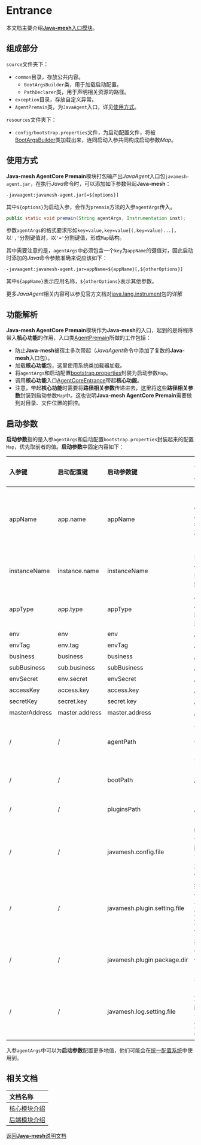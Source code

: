 # Entrance

本文档主要介绍[**Java-mesh**入口模块](../../javamesh-agentcore/javamesh-agentcore-premain)。

## 组成部分

`source`文件夹下：

- `common`目录，存放公共内容。
  - `BootArgsBuilder`类，用于加载启动配置。
  - `PathDeclarer`类，用于声明相关资源的路径。
- `exception`目录，存放自定义异常。
- `AgentPremain`类，为`JavaAgent`入口，详见[使用方式](#使用方式)。

`resources`文件夹下：

- `config/bootstrap.properties`文件，为启动配置文件，将被[BootArgsBuilder](../../javamesh-agentcore/javamesh-agentcore-premain/src/main/java/com/huawei/javamesh/premain/common/BootArgsBuilder.java)类加载出来，连同启动入参共同构成启动参数*Map*。

## 使用方式

**Java-mesh AgentCore Premain**模块打包输产出*JavaAgent*入口包`javamesh-agent.jar`，在执行*Java*命令时，可以添加如下参数带起**Java-mesh**：

```shell
-javaagent:javamesh-agent.jar[=${options}]
```

其中`${options}`为启动入参，会作为`premain`方法的入参`agentArgs`传入。

```java
public static void premain(String agentArgs, Instrumentation inst);
```

参数`agentArgs`的格式要求形如`key=value,key=value[(,key=value)...]`，以`','`分割键值对，以`'='`分割键值，形成`Map`结构。

其中需要注意的是，`agentArgs`中必须包含一个`key`为`appName`的键值对，因此启动时添加的*Java*命令参数准确来说应该如下：

```shell
-javaagent:javamesh-agent.jar=appName=${appName}[,${otherOptions}]
```

其中`${appName}`表示应用名称，`${otherOptions}`表示其他参数。

更多*JavaAgent*相关内容可以参见官方文档对[java.lang.instrument](https://docs.oracle.com/javase/8/docs/api/java/lang/instrument/package-summary.html)包的详解

## 功能解析

**Java-mesh AgentCore Premain**模块作为**Java-mesh**的入口，起到的是将程序带入**核心功能**的作用，入口类[AgentPremain](../../javamesh-agentcore/javamesh-agentcore-premain/src/main/java/com/huawei/javamesh/premain/AgentPremain.java)所做的工作包括：

- 防止**Java-mesh**被宿主多次带起（*JavaAgent*命令中添加了复数的**Java-mesh**入口包）。
- 加载**核心功能**包，这里使用系统类加载器加载。
- 将`agentArgs`和启动配置[bootstrap.properties](../../javamesh-agentcore/javamesh-agentcore-premain/src/main/resources/config/bootstrap.properties)封装为启动参数`Map`。
- 调用**核心功能**入口[AgentCoreEntrance](../javamesh-agentcore-core/src/main/java/com/huawei/javamesh/core/AgentCoreEntrance.java)带起**核心功能**。
- 注意，带起**核心功能**时需要将**路径相关参数**传递进去，这里将这些**路径相关参数**封装到启动参数`Map`中。这也说明**Java-mesh AgentCore Premain**需要做到对目录、文件位置的把控。

## 启动参数

**启动参数**指的是入参`agentArgs`和启动配置`bootstrap.properties`封装起来的配置`Map`，优先取前者的值。**启动参数**中固定内容如下：

|入参键|启动配置键|启动参数键|含义|默认值|不为空|备注|
|:-|:-|:-|:-|:-:|:-|:-|
|appName|app.name|appName|应用名称|/|是|入参中必须存在|
|instanceName|instance.name|instanceName|实例名称|default|是|/|
|appType|app.type|appType|应用类型|0|是|/|
|env|env|env|/|/|否|/|
|envTag|env.tag|envTag|/|/|否|/|
|business|business|business|/|/|否|/|
|subBusiness|sub.business|subBusiness|/|/|否|/|
|envSecret|env.secret|envSecret|/|/|否|/|
|accessKey|access.key|access.key|/|/|否|/|
|secretKey|secret.key|secret.key|/|/|否|/|
|masterAddress|master.address|master.address|/|/|否|/|
|/|/|agentPath|入口包目录|入口包目录|是|无需配置|
|/|/|bootPath|/|/|是|已废弃|
|/|/|pluginsPath|/|/|是|已废弃|
|/|/|javamesh.config.file|统一配置文件|统一配置文件|是|无需配置|
|/|/|javamesh.plugin.setting.file|插件设定文件|插件设定文件|是|无需配置|
|/|/|javamesh.plugin.package.dir|插件包目录|插件包目录|是|无需配置|
|/|/|javamesh.log.setting.file|日志配置文件|日志配置文件|是|无需配置|

入参`agentArgs`中可以为**启动参数**配置更多地值，他们可能会在[统一配置系统](agentcore.md#统一配置系统)中使用到。

## 相关文档

|文档名称|
|:-|
|[核心模块介绍](agentcore.md)|
|[后端模块介绍](backend.md)|

[返回**Java-mesh**说明文档](../README.md)
